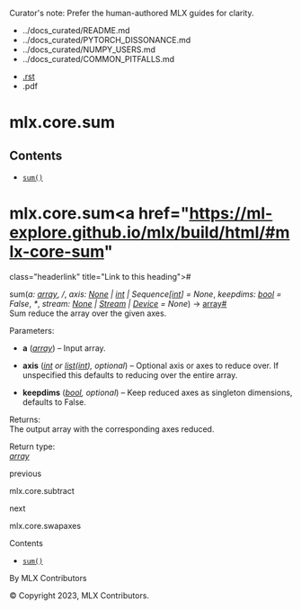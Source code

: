 Curator's note: Prefer the human-authored MLX guides for clarity.
- ../docs_curated/README.md
- ../docs_curated/PYTORCH_DISSONANCE.md
- ../docs_curated/NUMPY_USERS.md
- ../docs_curated/COMMON_PITFALLS.md


<div id="main-content" class="bd-main" role="main">

<div class="sbt-scroll-pixel-helper">

</div>

<div class="bd-content">

<div class="bd-article-container">

<div class="bd-header-article d-print-none">

<div class="header-article-items header-article__inner">

<div class="header-article-items__start">

<div class="header-article-item">

<span class="fa-solid fa-bars"></span>

</div>

</div>

<div class="header-article-items__end">

<div class="header-article-item">

<div class="article-header-buttons">

<a href="https://github.com/ml-explore/mlx"
class="btn btn-sm btn-source-repository-button"
data-bs-placement="bottom" data-bs-toggle="tooltip" target="_blank"
title="Source repository"><span class="btn__icon-container"> <em></em>
</span></a>

<div class="dropdown dropdown-download-buttons">

- <a
  href="https://ml-explore.github.io/mlx/build/html/_sources/python/_autosummary/mlx.core.sum.rst"
  class="btn btn-sm btn-download-source-button dropdown-item"
  data-bs-placement="left" data-bs-toggle="tooltip" target="_blank"
  title="Download source file"><span class="btn__icon-container">
  <em></em> </span> <span class="btn__text-container">.rst</span></a>
- <span class="btn__icon-container"> </span>
  <span class="btn__text-container">.pdf</span>

</div>

<span class="btn__icon-container"> </span>

<span class="fa-solid fa-list"></span>

</div>

</div>

</div>

</div>

</div>

<div id="jb-print-docs-body" class="onlyprint">

# mlx.core.sum

<div id="print-main-content">

<div id="jb-print-toc">

<div>

## Contents

</div>

- <a href="https://ml-explore.github.io/mlx/build/html/#mlx.core.sum"
  class="reference internal nav-link"><span class="pre"><code
  class="docutils literal notranslate">sum()</code></span></a>

</div>

</div>

</div>

<div id="searchbox">

</div>

<div id="mlx-core-sum" class="section">

# mlx.core.sum<a href="https://ml-explore.github.io/mlx/build/html/#mlx-core-sum"
class="headerlink" title="Link to this heading">#</a>

<span class="sig-name descname"><span class="pre">sum</span></span><span class="sig-paren">(</span>*<span class="n"><span class="pre">a</span></span><span class="p"><span class="pre">:</span></span><span class="w"> </span><span class="n"><a
href="https://ml-explore.github.io/mlx/build/html/python/_autosummary/mlx.core.array.html#mlx.core.array"
class="reference internal" title="mlx.core.array"><span
class="pre">array</span></a></span>*, *<span class="o"><span class="pre">/</span></span>*, *<span class="n"><span class="pre">axis</span></span><span class="p"><span class="pre">:</span></span><span class="w"> </span><span class="n"><a href="https://docs.python.org/3/library/constants.html#None"
class="reference external" title="(in Python v3.13)"><span
class="pre">None</span></a><span class="w"> </span><span class="p"><span class="pre">\|</span></span><span class="w"> </span><a href="https://docs.python.org/3/library/functions.html#int"
class="reference external" title="(in Python v3.13)"><span
class="pre">int</span></a><span class="w"> </span><span class="p"><span class="pre">\|</span></span><span class="w"> </span><span class="pre">Sequence</span><span class="p"><span class="pre">\[</span></span><a href="https://docs.python.org/3/library/functions.html#int"
class="reference external" title="(in Python v3.13)"><span
class="pre">int</span></a><span class="p"><span class="pre">\]</span></span></span><span class="w"> </span><span class="o"><span class="pre">=</span></span><span class="w"> </span><span class="default_value"><span class="pre">None</span></span>*, *<span class="n"><span class="pre">keepdims</span></span><span class="p"><span class="pre">:</span></span><span class="w"> </span><span class="n"><a href="https://docs.python.org/3/library/functions.html#bool"
class="reference external" title="(in Python v3.13)"><span
class="pre">bool</span></a></span><span class="w"> </span><span class="o"><span class="pre">=</span></span><span class="w"> </span><span class="default_value"><span class="pre">False</span></span>*, *<span class="o"><span class="pre">\*</span></span>*, *<span class="n"><span class="pre">stream</span></span><span class="p"><span class="pre">:</span></span><span class="w"> </span><span class="n"><a href="https://docs.python.org/3/library/constants.html#None"
class="reference external" title="(in Python v3.13)"><span
class="pre">None</span></a><span class="w"> </span><span class="p"><span class="pre">\|</span></span><span class="w"> </span><a
href="https://ml-explore.github.io/mlx/build/html/python/_autosummary/stream_class.html#mlx.core.Stream"
class="reference internal" title="mlx.core.Stream"><span
class="pre">Stream</span></a><span class="w"> </span><span class="p"><span class="pre">\|</span></span><span class="w"> </span><a
href="https://ml-explore.github.io/mlx/build/html/python/_autosummary/mlx.core.Device.html#mlx.core.Device"
class="reference internal" title="mlx.core.Device"><span
class="pre">Device</span></a></span><span class="w"> </span><span class="o"><span class="pre">=</span></span><span class="w"> </span><span class="default_value"><span class="pre">None</span></span>*<span class="sig-paren">)</span> <span class="sig-return"><span class="sig-return-icon">→</span> <span class="sig-return-typehint"><a
href="https://ml-explore.github.io/mlx/build/html/python/_autosummary/mlx.core.array.html#mlx.core.array"
class="reference internal" title="mlx.core.array"><span
class="pre">array</span></a></span></span><a href="https://ml-explore.github.io/mlx/build/html/#mlx.core.sum"
class="headerlink" title="Link to this definition">#</a>  
Sum reduce the array over the given axes.

Parameters<span class="colon">:</span>  
- **a** (<a
  href="https://ml-explore.github.io/mlx/build/html/python/_autosummary/mlx.core.array.html#mlx.core.array"
  class="reference internal" title="mlx.core.array"><em>array</em></a>)
  – Input array.

- **axis**
  (<a href="https://docs.python.org/3/library/functions.html#int"
  class="reference external" title="(in Python v3.13)"><em>int</em></a>
  *or* <a href="https://docs.python.org/3/library/stdtypes.html#list"
  class="reference external" title="(in Python v3.13)"><em>list</em></a>*(*<a href="https://docs.python.org/3/library/functions.html#int"
  class="reference external" title="(in Python v3.13)"><em>int</em></a>*),*
  *optional*) – Optional axis or axes to reduce over. If unspecified
  this defaults to reducing over the entire array.

- **keepdims**
  (<a href="https://docs.python.org/3/library/functions.html#bool"
  class="reference external" title="(in Python v3.13)"><em>bool</em></a>*,*
  *optional*) – Keep reduced axes as singleton dimensions, defaults to
  False.

Returns<span class="colon">:</span>  
The output array with the corresponding axes reduced.

Return type<span class="colon">:</span>  
<a
href="https://ml-explore.github.io/mlx/build/html/python/_autosummary/mlx.core.array.html#mlx.core.array"
class="reference internal" title="mlx.core.array"><em>array</em></a>

</div>

<div class="prev-next-area">

<a
href="https://ml-explore.github.io/mlx/build/html/python/_autosummary/mlx.core.subtract.html"
class="left-prev" title="previous page"><em></em></a>

<div class="prev-next-info">

previous

mlx.core.subtract

</div>

<a
href="https://ml-explore.github.io/mlx/build/html/python/_autosummary/mlx.core.swapaxes.html"
class="right-next" title="next page"></a>

<div class="prev-next-info">

next

mlx.core.swapaxes

</div>

</div>

</div>

<div class="bd-sidebar-secondary bd-toc">

<div class="sidebar-secondary-items sidebar-secondary__inner">

<div class="sidebar-secondary-item">

<div class="page-toc tocsection onthispage">

Contents

</div>

- <a href="https://ml-explore.github.io/mlx/build/html/#mlx.core.sum"
  class="reference internal nav-link"><span class="pre"><code
  class="docutils literal notranslate">sum()</code></span></a>

</div>

</div>

</div>

</div>

<div class="bd-footer-content__inner container">

<div class="footer-item">

By MLX Contributors

</div>

<div class="footer-item">

© Copyright 2023, MLX Contributors.  

</div>

<div class="footer-item">

</div>

<div class="footer-item">

</div>

</div>

</div>
